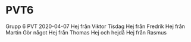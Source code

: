 # PVT6
Grupp 6 PVT
2020-04-07
Hej från Viktor
Tisdag
Hej från Fredrik
Hej från Martin
Gör något
Hej från Thomas
Hej och hejdå
Hej från Rasmus